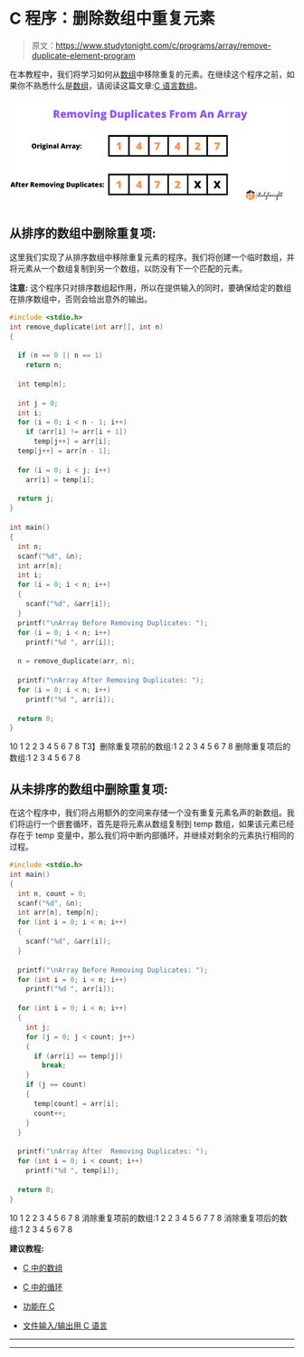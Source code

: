 # C 程序：删除数组中重复元素

> 原文：<https://www.studytonight.com/c/programs/array/remove-duplicate-element-program>

在本教程中，我们将学习如何从[数组](https://www.studytonight.com/c/arrays-in-c.php)中移除重复的元素。在继续这个程序之前，如果你不熟悉什么是[数组](https://www.studytonight.com/c/arrays-in-c.php)，请阅读这篇文章:[C 语言数组](https://www.studytonight.com/c/arrays-in-c)。

![remove duplicate from array](img/666dd0e85d636908d23354944b8e0f07.png)

## 从排序的数组中删除重复项:

这里我们实现了从排序数组中移除重复元素的程序。我们将创建一个临时数组，并将元素从一个数组复制到另一个数组，以防没有下一个匹配的元素。

**注意:** 这个程序只对排序数组起作用，所以在提供输入的同时，要确保给定的数组在排序数组中，否则会给出意外的输出。

```cpp
#include <stdio.h>
int remove_duplicate(int arr[], int n)
{

  if (n == 0 || n == 1)
    return n;

  int temp[n];

  int j = 0;
  int i;
  for (i = 0; i < n - 1; i++)
    if (arr[i] != arr[i + 1])
      temp[j++] = arr[i];
  temp[j++] = arr[n - 1];

  for (i = 0; i < j; i++)
    arr[i] = temp[i];

  return j;
}

int main()
{
  int n;
  scanf("%d", &n);
  int arr[n];
  int i;
  for (i = 0; i < n; i++)
  {
    scanf("%d", &arr[i]);
  }
  printf("\nArray Before Removing Duplicates: ");
  for (i = 0; i < n; i++)
    printf("%d ", arr[i]);

  n = remove_duplicate(arr, n);

  printf("\nArray After Removing Duplicates: ");
  for (i = 0; i < n; i++)
    printf("%d ", arr[i]);

  return 0;
}
```

10
1 2 2 3 4 5 6 7 8
T3】删除重复项前的数组:1 2 2 3 4 5 6 7 8
删除重复项后的数组:1 2 3 4 5 6 7 8

## 从未排序的数组中删除重复项:

在这个程序中，我们将占用额外的空间来存储一个没有重复元素名声的新数组。我们将运行一个嵌套循环，首先是将元素从数组复制到 temp 数组，如果该元素已经存在于 temp 变量中，那么我们将中断内部循环，并继续对剩余的元素执行相同的过程。

```cpp
#include <stdio.h>
int main()
{
  int n, count = 0;
  scanf("%d", &n);
  int arr[n], temp[n];
  for (int i = 0; i < n; i++)
  {
    scanf("%d", &arr[i]);
  }

  printf("\nArray Before Removing Duplicates: ");
  for (int i = 0; i < n; i++)
    printf("%d ", arr[i]);

  for (int i = 0; i < n; i++)
  {
    int j;
    for (j = 0; j < count; j++)
    {
      if (arr[i] == temp[j])
        break;
    }
    if (j == count)
    {
      temp[count] = arr[i];
      count++;
    }
  }

  printf("\nArray After  Removing Duplicates: ");
  for (int i = 0; i < count; i++)
    printf("%d ", temp[i]);

  return 0;
}
```

10
1 2 2 3 4 5 6 7 8
消除重复项前的数组:1 2 2 3 4 5 6 7 7 8
消除重复项后的数组:1 2 3 4 5 6 7 8

**建议教程:**

*   [C 中的数组](https://www.studytonight.com/c/arrays-in-c.php)

*   [C 中的循环](https://www.studytonight.com/c/loops-in-c.php)

*   [功能在 C](https://www.studytonight.com/c/user-defined-functions-in-c.php)

*   [文件输入/输出用 C 语言](https://www.studytonight.com/c/file-input-output.php)

* * *

* * *